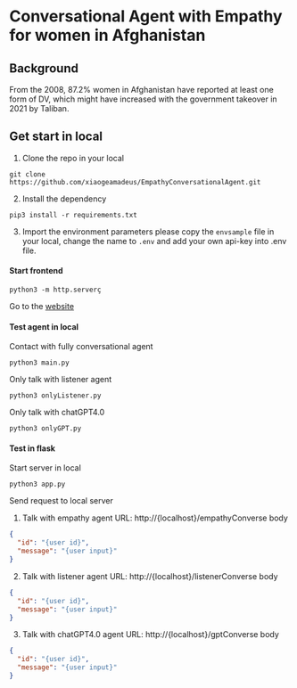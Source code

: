# Conversational Agent with Empathy for women in Afghanistan

## Background
From the 2008, 87.2% women in Afghanistan have reported at least one form of DV, which might have increased with the government takeover in 2021 by Taliban.

## Get start in local

1. Clone the repo in your local
```shell
git clone https://github.com/xiaogeamadeus/EmpathyConversationalAgent.git
```

2. Install the dependency
```shell
pip3 install -r requirements.txt
```

3. Import the environment parameters 
    please copy the `envsample` file in your local, change the name to `.env` and add your own api-key into .env file.

#### Start frontend

```shell
python3 -m http.serverç
```

Go to the [website](http://localhost:8000/)


#### Test agent in local

Contact with fully conversational agent
```shell
python3 main.py
```

Only talk with listener agent
```shell
python3 onlyListener.py
```

Only talk with chatGPT4.0
```shell
python3 onlyGPT.py
```

#### Test in flask
Start server in local
```shell
python3 app.py
```

Send request to local server

1. Talk with empathy agent
URL: http://{localhost}/empathyConverse
body
```json
{
  "id": "{user id}",
  "message": "{user input}"
}
```

2. Talk with listener agent
   URL: http://{localhost}/listenerConverse
   body
```json
{
  "id": "{user id}",
  "message": "{user input}"
}
```

3. Talk with chatGPT4.0 agent
   URL: http://{localhost}/gptConverse
   body
```json
{
  "id": "{user id}",
  "message": "{user input}"
}
```